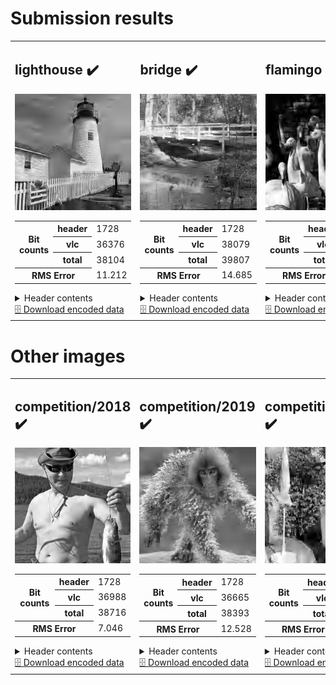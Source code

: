 <h1>Submission results</h1>

<table>
<tr>
<td>
<h2>lighthouse ✔️</h2>
<img src="./lighthouse.svg?raw=true" alt="lighthouse (output)">
<table>
<tr><th rowspan='3' scope='row'>Bit counts</th><th scope='row'>header</th><td>1728</td></tr>
<tr><th scope='row'>vlc</th><td>36376</td></tr>
<tr><th scope='row'>total</th><td>38104</td></tr>
<tr><th colspan='2' scope='row'>RMS Error</th><td>11.212</td></tr>
</table>
<details><summary>Header contents</summary><pre>
(HuffmanTable(bits=array([ 0,  1,  2,  2,  3,  8, 13,  7,  6,  8,  7,  5,  0,  3, 97,  0]), huffval=array([  1,   2, 240,  17,  33,   3,  18,  49,  34,  50,  65,  81,  97,
       113, 129, 161,   0,   4,  19,  66,  82,  98, 145, 146, 177, 193,
       209, 225, 241,  35,  51, 114, 130, 162, 178, 210,   5,  20,  67,
        83, 194, 226,  21,  36,  99, 115, 131, 147, 195, 242,   6,  37,
        52,  68, 163, 179, 227,  84, 100, 148, 211, 243,   7,   8,   9,
        10,  22,  23,  24,  25,  26,  38,  39,  40,  41,  42,  53,  54,
        55,  56,  57,  58,  69,  70,  71,  72,  73,  74,  85,  86,  87,
        88,  89,  90, 101, 102, 103, 104, 105, 106, 116, 117, 118, 119,
       120, 121, 122, 132, 133, 134, 135, 136, 137, 138, 149, 150, 151,
       152, 153, 154, 164, 165, 166, 167, 168, 169, 170, 180, 181, 182,
       183, 184, 185, 186, 196, 197, 198, 199, 200, 201, 202, 212, 213,
       214, 215, 216, 217, 218, 228, 229, 230, 231, 232, 233, 234, 244,
       245, 246, 247, 248, 249, 250])), array([[ 4.13 ,  3.291,  2.814,  3.684,  2.73 ,  1.   ],
       [ 5.12 ,  3.902,  3.072,  2.691,  2.398, 42.34 ],
       [17.45 , 11.71 ,  7.777,  6.344,  5.32 , 42.34 ]], dtype=float16), 2.584)
</pre></details>
<a href="./lighthouse.pkl?raw=true" download>🗄️ Download encoded data</a>
</td>
<td>
<h2>bridge ✔️</h2>
<img src="./bridge.svg?raw=true" alt="bridge (output)">
<table>
<tr><th rowspan='3' scope='row'>Bit counts</th><th scope='row'>header</th><td>1728</td></tr>
<tr><th scope='row'>vlc</th><td>38079</td></tr>
<tr><th scope='row'>total</th><td>39807</td></tr>
<tr><th colspan='2' scope='row'>RMS Error</th><td>14.685</td></tr>
</table>
<details><summary>Header contents</summary><pre>
(HuffmanTable(bits=array([ 0,  1,  1,  4,  5,  8,  7,  3,  6,  8,  6,  4,  7,  0, 97,  5]), huffval=array([240,   1,   2,  17,  33,  49,  18,  65,  81,  97, 113,   3,  34,
       129, 145, 161, 177, 193, 209,   0,   4,  50,  66,  82, 225, 241,
        19,  98, 114,  35,  51, 130, 146, 162, 178,   5,  20,  67,  83,
        99, 115, 194, 210,  21, 131, 147, 195, 226, 242,   6,  52, 211,
       227,  22,  36,  37,  84, 132, 163, 243,   7,   8,   9,  10,  23,
        24,  25,  26,  38,  39,  40,  41,  42,  53,  54,  55,  56,  57,
        58,  68,  69,  70,  71,  72,  73,  74,  85,  86,  87,  88,  89,
        90, 100, 101, 102, 103, 104, 105, 106, 116, 117, 118, 119, 120,
       121, 122, 133, 134, 135, 136, 137, 138, 148, 149, 150, 151, 152,
       153, 154, 164, 165, 166, 167, 168, 169, 170, 179, 180, 181, 182,
       183, 184, 185, 186, 196, 197, 198, 199, 200, 201, 202, 212, 213,
       214, 215, 216, 217, 218, 228, 229, 230, 231, 232, 233, 234, 244,
       245, 246, 247, 248, 249, 250])), array([[ 6.69 ,  4.64 ,  3.922,  3.785,  3.16 ,  1.   ],
       [ 5.668,  3.693,  3.078,  2.693,  2.023, 45.6  ],
       [14.41 ,  8.13 ,  6.043,  5.457,  5.094, 45.6  ]], dtype=float16), 2.398)
</pre></details>
<a href="./bridge.pkl?raw=true" download>🗄️ Download encoded data</a>
</td>
<td>
<h2>flamingo ✔️</h2>
<img src="./flamingo.svg?raw=true" alt="flamingo (output)">
<table>
<tr><th rowspan='3' scope='row'>Bit counts</th><th scope='row'>header</th><td>1728</td></tr>
<tr><th scope='row'>vlc</th><td>37040</td></tr>
<tr><th scope='row'>total</th><td>38768</td></tr>
<tr><th colspan='2' scope='row'>RMS Error</th><td>12.637</td></tr>
</table>
<details><summary>Header contents</summary><pre>
(HuffmanTable(bits=array([ 0,  1,  1,  3,  5,  8, 13,  6, 10,  4,  5, 10,  0,  0, 95,  1]), huffval=array([240,   1,   2,   3,  17,  18,  33,  49,  65,  81,   4,  19,  34,
        50,  97, 113, 129, 145,   0,   5,  35,  66,  82,  98, 114, 161,
       177, 193, 209, 225, 241,  20,  51, 130, 146, 162, 178,   6,  21,
        36,  67,  83,  99, 115, 194, 210, 226,  52, 131, 147, 242,  68,
       100, 179, 211, 227,  37,  38,  53,  84, 116, 163, 164, 195, 212,
       228,   7,   8,   9,  10,  22,  23,  24,  25,  26,  39,  40,  41,
        42,  54,  55,  56,  57,  58,  69,  70,  71,  72,  73,  74,  85,
        86,  87,  88,  89,  90, 101, 102, 103, 104, 105, 106, 117, 118,
       119, 120, 121, 122, 132, 133, 134, 135, 136, 137, 138, 148, 149,
       150, 151, 152, 153, 154, 165, 166, 167, 168, 169, 170, 180, 181,
       182, 183, 184, 185, 186, 196, 197, 198, 199, 200, 201, 202, 213,
       214, 215, 216, 217, 218, 229, 230, 231, 232, 233, 234, 243, 244,
       245, 246, 247, 248, 249, 250])), array([[ 7.99 ,  4.86 ,  3.27 ,  2.184,  2.365,  1.   ],
       [10.7  ,  6.76 ,  4.535,  3.432,  2.938, 69.3  ],
       [21.83 , 13.2  ,  7.98 ,  5.31 ,  3.746, 69.3  ]], dtype=float16), 1.919)
</pre></details>
<a href="./flamingo.pkl?raw=true" download>🗄️ Download encoded data</a>
</td>
</tr>
</table>
<h1>Other images</h1>

<table>
<tr>
<td>
<h2>competition/2018 ✔️</h2>
<img src="./competition/2018.svg?raw=true" alt="competition/2018 (output)">
<table>
<tr><th rowspan='3' scope='row'>Bit counts</th><th scope='row'>header</th><td>1728</td></tr>
<tr><th scope='row'>vlc</th><td>36988</td></tr>
<tr><th scope='row'>total</th><td>38716</td></tr>
<tr><th colspan='2' scope='row'>RMS Error</th><td>7.046</td></tr>
</table>
<details><summary>Header contents</summary><pre>
(HuffmanTable(bits=array([  0,   2,   0,   2,   4,   7,  12,   6,   6,   4,   7,   3,   4,
         0, 102,   3]), huffval=array([  1, 240,   2,  17,   3,  18,  33,  49,   4,  34,  65,  81,  97,
       113, 209,   0,  19,  50,  66,  82, 129, 145, 161, 177, 193, 225,
       241,   5,  20,  35,  98, 114, 130,  51, 146, 162, 178, 194, 210,
        21,  36,  83, 115,  52,  67,  99, 131, 147, 226, 242,   6,  84,
       163,  22,  37, 116, 227,   7,   8,   9,  10,  23,  24,  25,  26,
        38,  39,  40,  41,  42,  53,  54,  55,  56,  57,  58,  68,  69,
        70,  71,  72,  73,  74,  85,  86,  87,  88,  89,  90, 100, 101,
       102, 103, 104, 105, 106, 117, 118, 119, 120, 121, 122, 132, 133,
       134, 135, 136, 137, 138, 148, 149, 150, 151, 152, 153, 154, 164,
       165, 166, 167, 168, 169, 170, 179, 180, 181, 182, 183, 184, 185,
       186, 195, 196, 197, 198, 199, 200, 201, 202, 211, 212, 213, 214,
       215, 216, 217, 218, 228, 229, 230, 231, 232, 233, 234, 243, 244,
       245, 246, 247, 248, 249, 250])), array([[11.77 ,  6.188,  4.52 ,  3.182,  2.656,  1.   ],
       [13.78 ,  7.246,  4.41 ,  3.34 ,  2.87 , 60.7  ],
       [42.12 , 12.63 ,  8.33 ,  6.312,  4.406, 60.7  ]], dtype=float16), 0.818)
</pre></details>
<a href="./competition/2018.pkl?raw=true" download>🗄️ Download encoded data</a>
</td>
<td>
<h2>competition/2019 ✔️</h2>
<img src="./competition/2019.svg?raw=true" alt="competition/2019 (output)">
<table>
<tr><th rowspan='3' scope='row'>Bit counts</th><th scope='row'>header</th><td>1728</td></tr>
<tr><th scope='row'>vlc</th><td>36665</td></tr>
<tr><th scope='row'>total</th><td>38393</td></tr>
<tr><th colspan='2' scope='row'>RMS Error</th><td>12.528</td></tr>
</table>
<details><summary>Header contents</summary><pre>
(HuffmanTable(bits=array([  0,   1,   1,   4,   5,   9,   5,   4,   5,   7,   4,   5,   2,
         1, 109,   0]), huffval=array([240,   1,   2,  17,  33,  49,  18,  65,  81,  97, 113,   3,  34,
       129, 145, 161, 177, 193, 209, 225,   0,  19,  50,  82, 241,   4,
        66,  98, 114,  35,  51,  67, 130, 146,   5,  20, 162, 178, 194,
       210, 226,   6,  21,  99, 242,  36,  83, 115, 131, 163, 211, 243,
         7,   8,   9,  10,  22,  23,  24,  25,  26,  37,  38,  39,  40,
        41,  42,  52,  53,  54,  55,  56,  57,  58,  68,  69,  70,  71,
        72,  73,  74,  84,  85,  86,  87,  88,  89,  90, 100, 101, 102,
       103, 104, 105, 106, 116, 117, 118, 119, 120, 121, 122, 132, 133,
       134, 135, 136, 137, 138, 147, 148, 149, 150, 151, 152, 153, 154,
       164, 165, 166, 167, 168, 169, 170, 179, 180, 181, 182, 183, 184,
       185, 186, 195, 196, 197, 198, 199, 200, 201, 202, 212, 213, 214,
       215, 216, 217, 218, 227, 228, 229, 230, 231, 232, 233, 234, 244,
       245, 246, 247, 248, 249, 250])), array([[ 5.715,  3.887,  3.244,  3.02 ,  1.941,  1.   ],
       [ 5.293,  3.566,  3.072,  3.111,  2.207, 36.97 ],
       [11.28 ,  6.4  ,  4.277,  4.824,  3.615, 36.97 ]], dtype=float16), 2.496)
</pre></details>
<a href="./competition/2019.pkl?raw=true" download>🗄️ Download encoded data</a>
</td>
<td>
<h2>competition/2020 ✔️</h2>
<img src="./competition/2020.svg?raw=true" alt="competition/2020 (output)">
<table>
<tr><th rowspan='3' scope='row'>Bit counts</th><th scope='row'>header</th><td>1728</td></tr>
<tr><th scope='row'>vlc</th><td>37861</td></tr>
<tr><th scope='row'>total</th><td>39589</td></tr>
<tr><th colspan='2' scope='row'>RMS Error</th><td>24.647</td></tr>
</table>
<details><summary>Header contents</summary><pre>
(HuffmanTable(bits=array([  0,   1,   1,   3,   5,   9,  12,   5,   8,   5,   6,   1,   4,
         1, 101,   0]), huffval=array([240,   1,   2,  17,  33,  18,  49,  65,  81,  97,   3,  19,  34,
        50, 113, 129, 145, 161, 177,   0,   4,  35,  51,  66,  82,  98,
       114, 193, 209, 225, 241,  20,  67, 130, 146, 162,  36,  52,  99,
       178, 194, 210, 226, 242,   5,   6,  83, 115, 131,  84, 147, 163,
       179, 195, 211, 227,  21,  22, 100, 132,   7,   8,   9,  10,  23,
        24,  25,  26,  37,  38,  39,  40,  41,  42,  53,  54,  55,  56,
        57,  58,  68,  69,  70,  71,  72,  73,  74,  85,  86,  87,  88,
        89,  90, 101, 102, 103, 104, 105, 106, 116, 117, 118, 119, 120,
       121, 122, 133, 134, 135, 136, 137, 138, 148, 149, 150, 151, 152,
       153, 154, 164, 165, 166, 167, 168, 169, 170, 180, 181, 182, 183,
       184, 185, 186, 196, 197, 198, 199, 200, 201, 202, 212, 213, 214,
       215, 216, 217, 218, 228, 229, 230, 231, 232, 233, 234, 243, 244,
       245, 246, 247, 248, 249, 250])), array([[ 4.215,  2.67 ,  2.43 ,  2.426,  2.004,  1.   ],
       [ 4.7  ,  3.076,  2.676,  2.627,  2.389, 50.25 ],
       [10.39 ,  4.562,  3.225,  3.816,  4.695, 50.25 ]], dtype=float16), 5.895)
</pre></details>
<a href="./competition/2020.pkl?raw=true" download>🗄️ Download encoded data</a>
</td>
<td>
<h2>competition/2021 ✔️</h2>
<img src="./competition/2021.svg?raw=true" alt="competition/2021 (output)">
<table>
<tr><th rowspan='3' scope='row'>Bit counts</th><th scope='row'>header</th><td>1728</td></tr>
<tr><th scope='row'>vlc</th><td>36079</td></tr>
<tr><th scope='row'>total</th><td>37807</td></tr>
<tr><th colspan='2' scope='row'>RMS Error</th><td>11.089</td></tr>
</table>
<details><summary>Header contents</summary><pre>
(HuffmanTable(bits=array([ 0,  0,  3,  2,  7, 11,  7,  7,  8,  4,  7,  5,  0,  2, 99,  0]), huffval=array([  1,   2, 240,  17,  33,   3,  18,  49,  65,  81,  97, 113,   4,
        19,  34,  50,  66, 129, 145, 161, 177, 193, 225,   0,  35,  82,
        98, 114, 209, 241,   5,  20,  51, 130, 146, 162, 194,  36,  67,
        83,  99, 178, 210, 226, 242,  84, 115, 131, 147,   6,  21,  37,
        52, 163, 179, 195,  68,  69, 100, 132, 164,   7,   8,   9,  10,
        22,  23,  24,  25,  26,  38,  39,  40,  41,  42,  53,  54,  55,
        56,  57,  58,  70,  71,  72,  73,  74,  85,  86,  87,  88,  89,
        90, 101, 102, 103, 104, 105, 106, 116, 117, 118, 119, 120, 121,
       122, 133, 134, 135, 136, 137, 138, 148, 149, 150, 151, 152, 153,
       154, 165, 166, 167, 168, 169, 170, 180, 181, 182, 183, 184, 185,
       186, 196, 197, 198, 199, 200, 201, 202, 211, 212, 213, 214, 215,
       216, 217, 218, 227, 228, 229, 230, 231, 232, 233, 234, 243, 244,
       245, 246, 247, 248, 249, 250])), array([[ 4.31 ,  2.889,  2.307,  1.886,  1.771,  1.   ],
       [ 4.992,  3.377,  2.969,  2.639,  2.496, 36.94 ],
       [15.01 ,  8.586,  6.15 ,  4.97 ,  3.455, 36.94 ]], dtype=float16), 2.848)
</pre></details>
<a href="./competition/2021.pkl?raw=true" download>🗄️ Download encoded data</a>
</td>
<td>
<h2>competition/2022 ✔️</h2>
<img src="./competition/2022.svg?raw=true" alt="competition/2022 (output)">
<table>
<tr><th rowspan='3' scope='row'>Bit counts</th><th scope='row'>header</th><td>1728</td></tr>
<tr><th scope='row'>vlc</th><td>36330</td></tr>
<tr><th scope='row'>total</th><td>38058</td></tr>
<tr><th colspan='2' scope='row'>RMS Error</th><td>11.219</td></tr>
</table>
<details><summary>Header contents</summary><pre>
(HuffmanTable(bits=array([ 0,  1,  1,  3,  5,  8, 11, 11,  7,  5,  8,  8,  0,  1, 93,  0]), huffval=array([240,   1,   2,  17,  33,   3,  18,  34,  49,  65,   4,  19,  50,
        81,  97, 113, 145, 161,   0,  35,  66,  82,  98, 129, 177, 193,
       209, 225, 241,   5,  67, 114, 130, 146, 162, 178, 194, 210, 226,
       242,   6,  20,  36,  51,  83,  99, 115,  21,  52, 147, 195, 211,
        68,  69,  84, 100, 131, 148, 179, 227,  37,  85, 132, 149, 163,
       164, 180, 243,   7,   8,   9,  10,  22,  23,  24,  25,  26,  38,
        39,  40,  41,  42,  53,  54,  55,  56,  57,  58,  70,  71,  72,
        73,  74,  86,  87,  88,  89,  90, 101, 102, 103, 104, 105, 106,
       116, 117, 118, 119, 120, 121, 122, 133, 134, 135, 136, 137, 138,
       150, 151, 152, 153, 154, 165, 166, 167, 168, 169, 170, 181, 182,
       183, 184, 185, 186, 196, 197, 198, 199, 200, 201, 202, 212, 213,
       214, 215, 216, 217, 218, 228, 229, 230, 231, 232, 233, 234, 244,
       245, 246, 247, 248, 249, 250])), array([[ 8.42 ,  6.223,  5.41 ,  3.783,  2.69 ,  1.   ],
       [ 9.15 ,  7.062,  5.316,  4.01 ,  3.512, 73.5  ],
       [18.03 , 11.16 ,  8.43 ,  7.074,  5.79 , 73.5  ]], dtype=float16), 1.617)
</pre></details>
<a href="./competition/2022.pkl?raw=true" download>🗄️ Download encoded data</a>
</td>
</tr>
</table>
